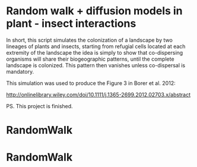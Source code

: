 # Random walk + diffusion models in plant - insect interactions

In short, this script simulates the colonization of a landscape by two lineages of plants and insects, starting from refugial cells located at each extremity of the landscape the idea is simply to show that co-dispersing organisms will share their biogeographic patterns, until the complete landscape is colonized. This pattern then vanishes unless co-dispersal is mandatory.

This simulation was used to produce the Figure 3 in Borer et al. 2012:

http://onlinelibrary.wiley.com/doi/10.1111/j.1365-2699.2012.02703.x/abstract


PS. This project is finished.
# RandomWalk
# RandomWalk
